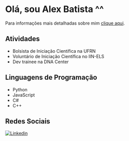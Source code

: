 # Olá, sou Alex Batista ^^
Para informações mais detalhadas sobre mim [clique aqui](https://sites.google.com/view/alex-batista-da-costa/p%C3%A1gina-inicial).

## Atividades
- Bolsista de Iniciação Científica na UFRN
- Voluntário de Iniciação Científica no IIN-ELS
- Dev trainee na DNA Center

## Linguagens de Programação
- Python
- JavaScript
- C#
- C++

## Redes Sociais
[![Linkedin](https://img.shields.io/badge/LinkedIn-0077B5?style=for-the-badge&logo=linkedin&logoColor=white)](https://www.linkedin.com/in/alex-batista-da-costa-880818247/)

